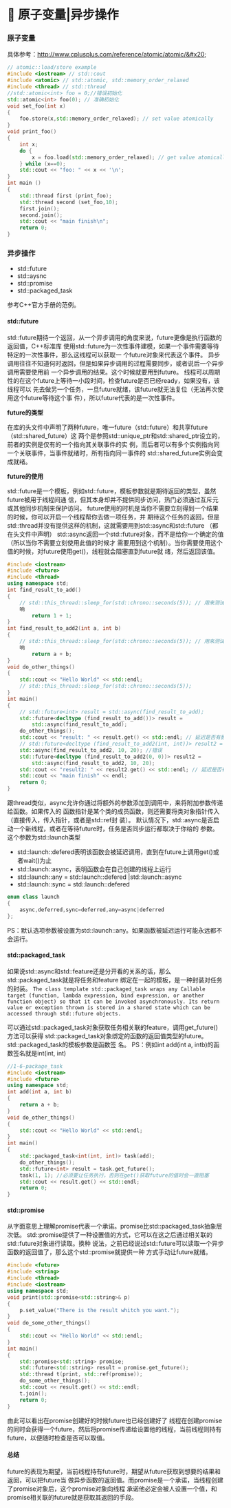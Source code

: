 # 🥒 原子变量|异步操作

### 原子变量

具体参考：http://www.cplusplus.com/reference/atomic/atomic/&#x20;

```cpp
// atomic::load/store example
#include <iostream> // std::cout
#include <atomic> // std::atomic, std::memory_order_relaxed
#include <thread> // std::thread
//std::atomic<int> foo = 0;//错误初始化
std::atomic<int> foo(0); // 准确初始化
void set_foo(int x)
{
    foo.store(x,std::memory_order_relaxed); // set value atomically
}
void print_foo()
{
    int x;
    do {
        x = foo.load(std::memory_order_relaxed); // get value atomically
    } while (x==0);
    std::cout << "foo: " << x << '\n';
}
int main ()
{
    std::thread first (print_foo);
    std::thread second (set_foo,10);
    first.join();
    second.join();
    std::cout << "main finish\n";
    return 0;
}

```

### 异步操作

* std::future
* std::aysnc
* std::promise
* std::packaged\_task

参考C++官方手册的范例。

#### std::future

std::future期待一个返回，从一个异步调用的角度来说，future更像是执行函数的返回值，C++标准库 使用std::future为一次性事件建模，如果一个事件需要等待特定的一次性事件，那么这线程可以获取一 个future对象来代表这个事件。 异步调用往往不知道何时返回，但是如果异步调用的过程需要同步，或者说后一个异步调用需要使用前 一个异步调用的结果。这个时候就要用到future。 线程可以周期性的在这个future上等待一小段时间，检查future是否已经ready，如果没有，该线程可以 先去做另一个任务，一旦future就绪，该future就无法复位（无法再次使用这个future等待这个事 件），所以future代表的是一次性事件。

**future的类型**

在库的头文件中声明了两种future，唯一future（std::future）和共享future（std::shared\_future）这 两个是参照std::unique\_ptr和std::shared\_ptr设立的，前者的实例是仅有的一个指向其关联事件的实 例，而后者可以有多个实例指向同一个关联事件，当事件就绪时，所有指向同一事件的 std::shared\_future实例会变成就绪。

**future的使用**

std::future是一个模板，例如std::future，模板参数就是期待返回的类型，虽然future被用于线程间通 信，但其本身却并不提供同步访问，热门必须通过互斥元或其他同步机制来保护访问。 future使用的时机是当你不需要立刻得到一个结果的时候，你可以开启一个线程帮你去做一项任务，并 期待这个任务的返回，但是std::thread并没有提供这样的机制，这就需要用到std::async和std::future （都在头文件中声明） std::async返回一个std::future对象，而不是给你一个确定的值（所以当你不需要立刻使用此值的时候才 需要用到这个机制）。当你需要使用这个值的时候，对future使用get()，线程就会阻塞直到future就 绪，然后返回该值。

```cpp
#include <iostream>
#include <future>
#include <thread>
using namespace std;
int find_result_to_add()
{
    // std::this_thread::sleep_for(std::chrono::seconds(5)); // 用来测试异步延迟的影
    响
        return 1 + 1;
}
int find_result_to_add2(int a, int b)
{
    // std::this_thread::sleep_for(std::chrono::seconds(5)); // 用来测试异步延迟的影
    响
        return a + b;
}
void do_other_things()
{
    std::cout << "Hello World" << std::endl;
    // std::this_thread::sleep_for(std::chrono::seconds(5));
}
int main()
{
    // std::future<int> result = std::async(find_result_to_add);
    std::future<decltype (find_result_to_add())> result =
        std::async(find_result_to_add);
    do_other_things();
    std::cout << "result: " << result.get() << std::endl; // 延迟是否有影响？
    // std::future<decltype (find_result_to_add2(int, int))> result2 =
    std::async(find_result_to_add2, 10, 20); //错误
    std::future<decltype (find_result_to_add2(0, 0))> result2 =
        std::async(find_result_to_add2, 10, 20);
    std::cout << "result2: " << result2.get() << std::endl; // 延迟是否有影响？
    std::cout << "main finish" << endl;
    return 0;
}
```

跟thread类似，async允许你通过将额外的参数添加到调用中，来将附加参数传递给函数。如果传入的 函数指针是某个类的成员函数，则还需要将类对象指针传入（直接传入，传入指针，或者是std::ref封 装）。 默认情况下，std::async是否启动一个新线程，或者在等待future时，任务是否同步运行都取决于你给的 参数。这个参数为std::launch类型

* std::launch::defered表明该函数会被延迟调用，直到在future上调用get()或者wait()为止
* std::launch::async，表明函数会在自己创建的线程上运行
* std::launch::any = std::launch::defered |std::launch::async
* std::launch::sync = std::launch::defered

```cpp
enum class launch
{
    async,deferred,sync=deferred,any=async|deferred
};

```

PS：默认选项参数被设置为std::launch::any。如果函数被延迟运行可能永远都不会运行。

#### std::packaged\_task

如果说std::async和std::feature还是分开看的关系的话，那么std::packaged\_task就是将任务和feature 绑定在一起的模板，是一种封装对任务的封装。 `The class template std::packaged_task wraps any Callable target (function, lambda expression, bind expression, or another function object) so that it can be invoked asynchronously. Its return value or exception thrown is stored in a shared state which can be accessed through std::future objects.`

可以通过std::packaged\_task对象获取任务相关联的feature，调用get\_future()方法可以获得 std::packaged\_task对象绑定的函数的返回值类型的future。std::packaged\_task的模板参数是函数签 名。 PS：例如int add(int a, intb)的函数签名就是int(int, int)

```cpp
//1-6-package_task
#include <iostream>
#include <future>
using namespace std;
int add(int a, int b)
{
    return a + b;
}
void do_other_things()
{
    std::cout << "Hello World" << std::endl;
}
int main()
{
    std::packaged_task<int(int, int)> task(add);
    do_other_things();
    std::future<int> result = task.get_future();
    task(1, 1); //必须要让任务执行，否则在get()获取future的值时会一直阻塞
    std::cout << result.get() << std::endl;
    return 0;
}

```

#### std::promise

从字面意思上理解promise代表一个承诺。promise比std::packaged\_task抽象层次低。 std::promise提供了一种设置值的方式，它可以在这之后通过相关联的std::future对象进行读取。换种 说法，之前已经说过std::future可以读取一个异步函数的返回值了，那么这个std::promise就提供一种 方式手动让future就绪。

```cpp
#include <future>
#include <string>
#include <thread>
#include <iostream>
using namespace std;
void print(std::promise<std::string>& p)
{
    p.set_value("There is the result whitch you want.");
}
void do_some_other_things()
{
    std::cout << "Hello World" << std::endl;
}
int main()
{
    std::promise<std::string> promise;
    std::future<std::string> result = promise.get_future();
    std::thread t(print, std::ref(promise));
    do_some_other_things();
    std::cout << result.get() << std::endl;
    t.join();
    return 0;
}


```

由此可以看出在promise创建好的时候future也已经创建好了 线程在创建promise的同时会获得一个future，然后将promise传递给设置他的线程，当前线程则持有 future，以便随时检查是否可以取值。

#### 总结

future的表现为期望，当前线程持有future时，期望从future获取到想要的结果和返回，可以把future当 做异步函数的返回值。而promise是一个承诺，当线程创建了promise对象后，这个promise对象向线程 承诺他必定会被人设置一个值，和promise相关联的future就是获取其返回的手段。
